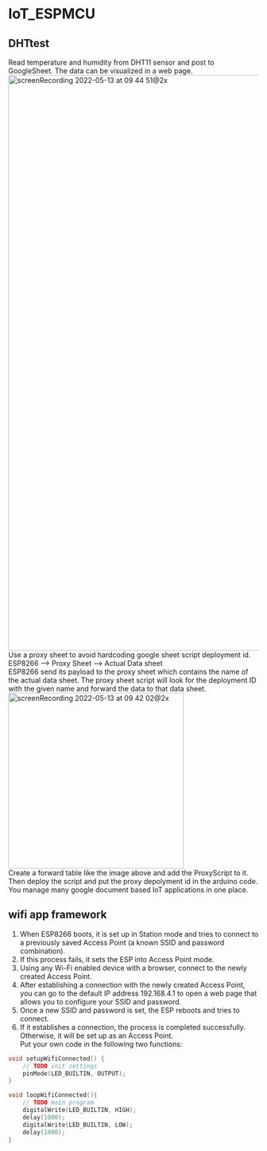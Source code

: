 # IoT_ESPMCU
## DHTtest
Read temperature and humidity from DHT11 sensor and post to GoogleSheet. The data can be visualized in a web page.      
<img width="1156" alt="screenRecording 2022-05-13 at 09 44 51@2x" src="https://user-images.githubusercontent.com/9710644/168184810-98a6935f-7178-4595-9bc8-9c8f5ba0758f.png">   
Use a proxy sheet to avoid hardcoding google sheet script deployment id.    
ESP8266 --> Proxy Sheet --> Actual Data sheet   
ESP8266 send its payload to the proxy sheet which contains the name of the actual data sheet. The proxy sheet script will look for the deployment ID with the given name and forward the data to that data sheet.   
<img width="353" alt="screenRecording 2022-05-13 at 09 42 02@2x" src="https://user-images.githubusercontent.com/9710644/168184592-0e7dc2ff-195b-4a47-9a67-e2a64d295f42.png">   
Create a forward table like the image above and add the ProxyScript to it. Then deploy the script and put the proxy depolyment id in the arduino code. You manage many google document based IoT applications in one place.  

## wifi app framework
1. When ESP8266 boots, it is set up in Station mode and tries to connect to a previously saved Access Point (a known SSID and password combination).   
2. If this process fails, it sets the ESP into Access Point mode.   
3. Using any Wi-Fi enabled device with a browser, connect to the newly created Access Point.   
4. After establishing a connection with the newly created Access Point, you can go to the default IP address 192.168.4.1 to open a web page that allows you to configure your SSID and password.   
5. Once a new SSID and password is set, the ESP reboots and tries to connect.  
6. If it establishes a connection, the process is completed successfully. Otherwise, it will be set up as an Access Point.   
Put your own code in the following two functions:   
```C
void setupWifiConnected() {
    // TODO init settings
    pinMode(LED_BUILTIN, OUTPUT);
}

void loopWifiConnected(){
    // TODO main program
    digitalWrite(LED_BUILTIN, HIGH);
    delay(1000);
    digitalWrite(LED_BUILTIN, LOW);
    delay(1000);
}
```
